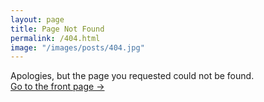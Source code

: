 ```yaml
---
layout: page
title: Page Not Found
permalink: /404.html
image: "/images/posts/404.jpg"
---
```


Apologies, but the page you requested could not be found. <br />
<a class="error-link" href="{{ site.baseurl }}/">Go to the front page &rarr;</a>

